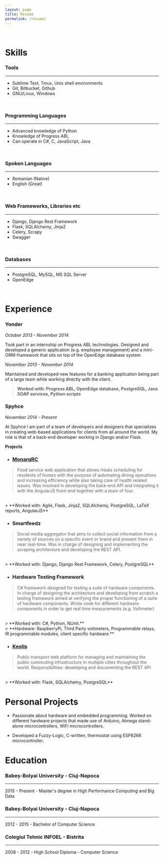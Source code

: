 ```yaml
---
layout: page
title: Resume
permalink: /resume/
---
```


<br/>

# Skills <a href="javascript:window.print()"><i class="resume-print icon-print"></i></a>

### Tools
--------

- Sublime Text, Tmux, Unix shell environments
- Git, Bitbucket, Github
- GNU/Linux, Windows

<br/>

### Programming Languages
------------------------
- Advanced knowledge of Python
- Knowledge of Progress ABL
- Can operate in C#, C, JavaScript, Java

<br/>

### Spoken Languages
-------------------
- Romanian (Native)
- English (Great)

<br/>

### Web Frameworks, Libraries etc
-----------------
- Django, Django Rest Framework
- Flask, SQLAlchemy, Jinja2
- Celery, Scrapy
- Swagger

<br/>

### Databases
------------
- PostgreSQL, MySQL, MS SQL Server
- OpenEdge

<br/>

# Experience

### Yonder
*October 2013 - November 2014*

Took part in an internship on Progress ABL technologies. Designed and developed
a generic application (e.g. employee management) and a mini-ORM-framework that
sits on top of the OpenEdge database system.

*November 2013 - November 2014*

Maintained and developed new features for a banking application being part of a
large team while working directly with the client.
> **Worked with: Progress ABL, OpenEdge database, PostgreSQL, Java SOAP services, Python scripts**

### Spyhce
*November 2014 - Present*

At Spyhce I am part of a team of developers and designers that specializes in
creating web-based applications for clients from all around the world.
My role is that of a back-end developer working in Django and/or Flask.

**Projects**

* ### <a href="https://www.monarqrc.com/">MonarqRC</a>
> Food service web application that allows meals scheduling for residents of
> homes with the purpose of automating dining operations and increasing efficiency
> while also taking care of health related issues.
> Was involved in developing the back-end API and integrating it with the
> AngularJS front-end together with a team of four.
<br/>
> **Worked with: Agile, Flask, Jinja2, SQLAlchemy, PostgreSQL, LaTeX reports, AngularJS**

* ### Smartfeedz
> Social media aggregator that aims to collect social information
> from a variety of sources on a specific event or brand and present them in
> near real-time.
> Was in charge of designing and implementing the scraping architecture and
> developing the REST API.
<br/>
> **Worked with: Django, Django Rest Framework, Celery, PostgreSQL**

* ### Hardware Testing Framework
> C# framework designed for testing a suite of hardware components.
> In charge of designing the architecture and developing from scratch a testing
> framework aimed at verifying the proper functioning of a suite of hardware
> components. Wrote code for different hardware components in order to get real
> time measurements (e.g. Voltmeter)
<br/>
> **Worked with: C#, Python, NUnit.**
<br/>
> **Hardware: RaspberryPi, Third Party voltmeters, Programmable relays, IR programmable modules, client specific hardware.**

* ### <a href="http://www.keolis.com/en.html">Keolis<a>
> Public transport web platform for managing and maintaining the public commuting
> infrastructure in multiple cities throughout the world.
> Responsibilities: developing and documenting the REST APi
<br/>
> **Worked with: Flask, SQLAlchemy, PostgreSQL**

# Personal Projects

* Passionate about hardware and embedded programming. Worked on different
hardware projects that made use of Arduino, Atmega stand-alone microcontrollers,
WiFi microcontrollers.

* Developed a Fuzzy-Logic, C-written, thermostat using ESP8266 microcontroller.

# Education

### Babeș-Bolyai University - Cluj-Napoca
-----------------------------------------

2015 - Present - Master's degree in High Performance Computing and Big Data

### Babeș-Bolyai University - Cluj-Napoca
-----------------------------------------

2012 - 2015 - Bachelor of Computer Science

### Colegiul Tehnic INFOEL - Bistrita
------------------------------------------------

2008 - 2012 - High School Diploma - Computer Science
